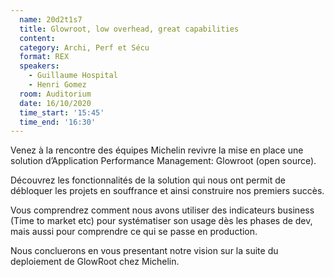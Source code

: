 ```yaml
---
  name: 20d2t1s7
  title: Glowroot, low overhead, great capabilities
  content:
  category: Archi, Perf et Sécu
  format: REX
  speakers: 
    - Guillaume Hospital
    - Henri Gomez
  room: Auditorium
  date: 16/10/2020
  time_start: '15:45'
  time_end: '16:30'
---
```

Venez à la rencontre des équipes Michelin revivre la mise en place une solution d’Application Performance Management: Glowroot (open source). 

Découvrez les fonctionnalités de la solution qui nous ont permit de débloquer les projets en souffrance et ainsi construire nos premiers succès. 

Vous comprendrez comment nous avons utiliser des indicateurs business (Time to market etc) pour systématiser son usage dès les phases de dev, mais aussi pour comprendre ce qui se passe en production. 

Nous concluerons en vous presentant notre vision sur la suite du deploiement de GlowRoot chez Michelin.
